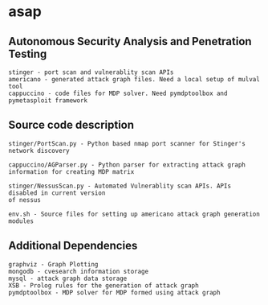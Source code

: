 # asap
## Autonomous Security Analysis and Penetration Testing
```
stinger - port scan and vulnerablity scan APIs 
americano - generated attack graph files. Need a local setup of mulval tool
cappuccino - code files for MDP solver. Need pymdptoolbox and pymetasploit framework
```
## Source code description
```
stinger/PortScan.py - Python based nmap port scanner for Stinger's network discovery
   
cappuccino/AGParser.py - Python parser for extracting attack graph information for creating MDP matrix

stinger/NessusScan.py - Automated Vulnerablity scan APIs. APIs disabled in current version 
of nessus

env.sh - Source files for setting up americano attack graph generation modules
```           

## Additional Dependencies
```
graphviz - Graph Plotting
mongodb - cvesearch information storage
mysql - attack graph data storage
XSB - Prolog rules for the generation of attack graph
pymdptoolbox - MDP solver for MDP formed using attack graph
```

